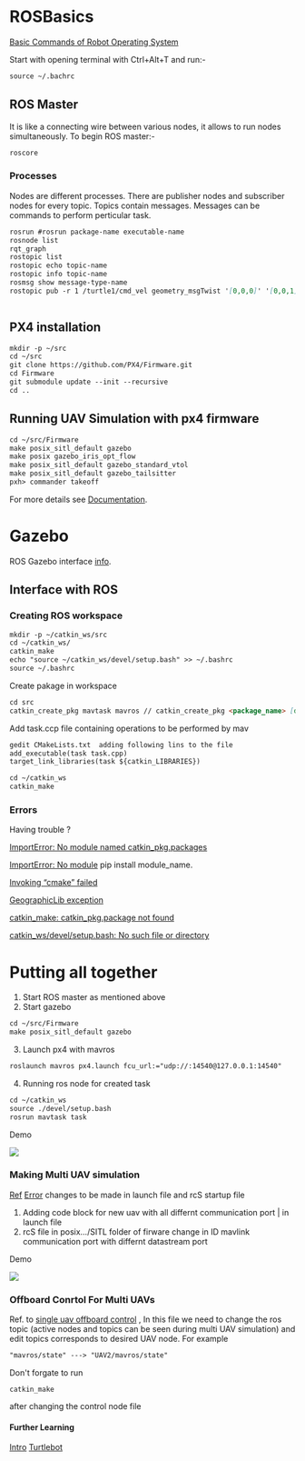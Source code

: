 # ROSBasics
[Basic Commands of Robot Operating System](https://mymultiverse.github.io/ROSBasics/) 

Start with opening terminal with Ctrl+Alt+T and run:-
```markdown
source ~/.bachrc
```
## ROS Master
It is like a connecting wire between various nodes, it allows to run nodes simultaneously. To begin ROS master:-
```markdown
roscore
```
<!--- You can use the [editor on GitHub](https://github.com/mymultiverse/deepspace/edit/master/index.md) to maintain and preview the content for your website in Markdown files. --->

<!--- Whenever you commit to this repository, GitHub Pages will run [Jekyll](https://jekyllrb.com/) to rebuild the pages in your site, from the content in your Markdown files. --->

### Processes
Nodes are different processes. There are publisher nodes and subscriber nodes for every topic. Topics contain messages. Messages can be commands to perform perticular task.    
```markdown
rosrun #rosrun package-name executable-name
rosnode list
rqt_graph
rostopic list
rostopic echo topic-name
rostopic info topic-name
rosmsg show message-type-name
rostopic pub -r 1 /turtle1/cmd_vel geometry_msgTwist '[0,0,0]' '[0,0,1]'



```
## PX4 installation
```markdown
mkdir -p ~/src
cd ~/src
git clone https://github.com/PX4/Firmware.git
cd Firmware
git submodule update --init --recursive
cd ..
```

## Running UAV Simulation with px4 firmware

```markdown
cd ~/src/Firmware
make posix_sitl_default gazebo 
make posix gazebo_iris_opt_flow
make posix_sitl_default gazebo_standard_vtol
make posix_sitl_default gazebo_tailsitter
pxh> commander takeoff
```

For more details see [Documentation](http://dev.px4.io.s3-website-us-east-1.amazonaws.com/simulation-gazebo.html).


# Gazebo

ROS Gazebo interface [info](https://dev.px4.io/en/simulation/ros_interface.html). 
## Interface with ROS
### Creating ROS workspace
```markdown
mkdir -p ~/catkin_ws/src
cd ~/catkin_ws/
catkin_make
echo "source ~/catkin_ws/devel/setup.bash" >> ~/.bashrc
source ~/.bashrc
```
 Create pakage in workspace  
```markdown
cd src
catkin_create_pkg mavtask mavros // catkin_create_pkg <package_name> [dependency1] [dependency2]
```
  Add task.ccp file containing operations to be performed by mav
```markdown
gedit CMakeLists.txt  adding following lins to the file
add_executable(task task.cpp)
target_link_libraries(task ${catkin_LIBRARIES})

cd ~/catkin_ws
catkin_make

```

### Errors

Having trouble ?

[ImportError: No module named catkin_pkg.packages](https://stackoverflow.com/questions/47992442/importerror-no-module-named-catkin-pkg-packages) 

[ImportError: No module](https://robotics.stackexchange.com/questions/14866/error-during-turtlebot-launch-in-ros) pip install module_name.

[Invoking “cmake” failed](https://robotics.stackexchange.com/questions/15107/invoking-cmake-failed) 

[GeographicLib exception](https://robotics.stackexchange.com/questions/14933/roslaunch-mavros-px4-launch-not-working-properly/15132#15132) 

[catkin_make: catkin_pkg.package not found](https://answers.ros.org/question/281598/catkin_make-catkin_pkgpackage-not-found-anaconda/) 

[catkin_ws/devel/setup.bash: No such file or directory](https://answers.ros.org/question/281599/catkin_wsdevelsetupbash-no-such-file-or-directory/) 

# Putting all together 
1. Start ROS master as mentioned above
2. Start gazebo 
```markdown
cd ~/src/Firmware
make posix_sitl_default gazebo
```
3. Launch px4 with mavros
```markdown
roslaunch mavros px4.launch fcu_url:="udp://:14540@127.0.0.1:14540"
```
4. Running ros node for created task
```markdown
cd ~/catkin_ws
source ./devel/setup.bash 
rosrun mavtask task 
```
Demo

[![](https://img.youtube.com/vi/sCxQypo6neU/0.jpg)](https://www.youtube.com/watch?v=sCxQypo6neU)

### Making Multi UAV simulation
[Ref](https://dev.px4.io/en/simulation/multi-vehicle-simulation.html)
[Error](https://github.com/PX4/Firmware/pull/7235)
changes to be made in launch file and rcS startup file 
1. Adding code block for new uav with all differnt communication port | in launch file 
2. rcS file in posix.../SITL folder of firware  change in ID mavlink communication port with differnt datastream port

Demo

[![](https://img.youtube.com/vi/AKep_iQlduY/0.jpg)](https://www.youtube.com/watch?v=AKep_iQlduY)

### Offboard Conrtol For Multi UAVs
Ref. to [single uav offboard control](https://dev.px4.io/en/ros/mavros_offboard.html) , In this file we need to change the ros topic (active nodes and topics can be seen during multi UAV simulation) and edit topics corresponds to desired UAV node. For example
```markdown
"mavros/state" ---> "UAV2/mavros/state" 
```
Don't forgate to run 

    catkin_make
after changing the control node file

#### Further Learning

[Intro](https://www.allaboutcircuits.com/technical-articles/an-introduction-to-robot-operating-system-ros/) 
[Turtlebot](http://learn.turtlebot.com/2015/02/03/7/)
